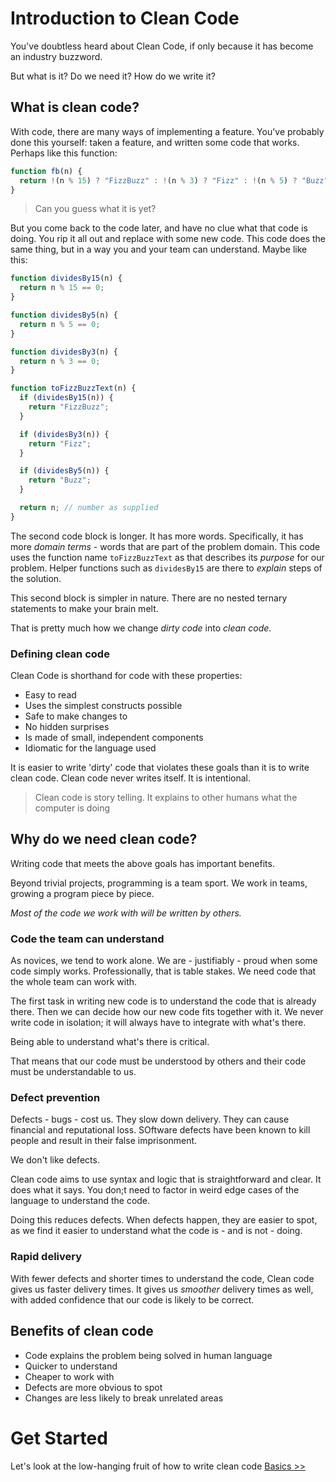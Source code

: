 # Introduction to Clean Code

You've doubtless heard about Clean Code, if only because it has become an industry buzzword.

But what is it? Do we need it? How do we write it?

## What is clean code?

With code, there are many ways of implementing a feature. You've probably done this yourself: taken a feature, and written some code that works. Perhaps like this function:

```javascript
function fb(n) {
  return !(n % 15) ? "FizzBuzz" : !(n % 3) ? "Fizz" : !(n % 5) ? "Buzz" : n;
}
```

> Can you guess what it is yet?

But you come back to the code later, and have no clue what that code is doing. You rip it all out and replace with some new code. This code does the same thing, but in a way you and your team can understand. Maybe like this:

```javascript
function dividesBy15(n) {
  return n % 15 == 0;
}

function dividesBy5(n) {
  return n % 5 == 0;
}

function dividesBy3(n) {
  return n % 3 == 0;
}

function toFizzBuzzText(n) {
  if (dividesBy15(n)) {
    return "FizzBuzz";
  }

  if (dividesBy3(n)) {
    return "Fizz";
  }

  if (dividesBy5(n)) {
    return "Buzz";
  }

  return n; // number as supplied
}
```

The second code block is longer. It has more words. Specifically, it has more _domain terms_ - words that are part of the problem domain. This code uses the function name `toFizzBuzzText` as that describes its _purpose_ for our problem. Helper functions such as `dividesBy15` are there to _explain_ steps of the solution.

This second block is simpler in nature. There are no nested ternary statements to make your brain melt.

That is pretty much how we change _dirty code_ into _clean code_.

### Defining clean code

Clean Code is shorthand for code with these properties:

- Easy to read
- Uses the simplest constructs possible
- Safe to make changes to
- No hidden surprises
- Is made of small, independent components
- Idiomatic for the language used

It is easier to write 'dirty' code that violates these goals than it is to write clean code. Clean code never writes itself. It is intentional.

> Clean code is story telling. It explains to other humans what the computer is doing

## Why do we need clean code?

Writing code that meets the above goals has important benefits.

Beyond trivial projects, programming is a team sport. We work in teams, growing a program piece by piece.

_Most of the code we work with will be written by others._

### Code the team can understand

As novices, we tend to work alone. We are - justifiably - proud when some code simply works. Professionally, that is table stakes. We need code that the whole team can work with.

The first task in writing new code is to understand the code that is already there. Then we can decide how our new code fits together with it. We never write code in isolation; it will always have to integrate with what's there.

Being able to understand what's there is critical.

That means that our code must be understood by others and their code must be understandable to us.

### Defect prevention

Defects - bugs - cost us. They slow down delivery. They can cause financial and reputational loss. SOftware defects have been known to kill people and result in their false imprisonment.

We don't like defects.

Clean code aims to use syntax and logic that is straightforward and clear. It does what it says. You don;t need to factor in weird edge cases of the language to understand the code.

Doing this reduces defects. When defects happen, they are easier to spot, as we find it easier to understand what the code is - and is not - doing.

### Rapid delivery

With fewer defects and shorter times to understand the code, Clean code gives us faster delivery times. It gives us _smoother_ delivery times as well, with added confidence that our code is likely to be correct.

## Benefits of clean code

- Code explains the problem being solved in human language
- Quicker to understand
- Cheaper to work with
- Defects are more obvious to spot
- Changes are less likely to break unrelated areas

# Get Started

Let's look at the low-hanging fruit of how to write clean code
[Basics >>](/01basics.md)
